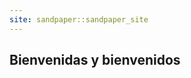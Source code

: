 ```yaml
---
site: sandpaper::sandpaper_site
---
```


## Bienvenidas y bienvenidos

[workbench]: https://carpentries.github.io/sandpaper-docs

